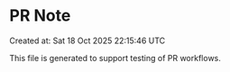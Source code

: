 # PR Note

Created at: Sat 18 Oct 2025 22:15:46 UTC

This file is generated to support testing of PR workflows.

